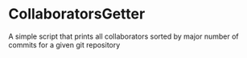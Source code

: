 <h1>CollaboratorsGetter</h1>
<p>A simple script that prints all collaborators sorted by major number of commits for a given git repository</p>

